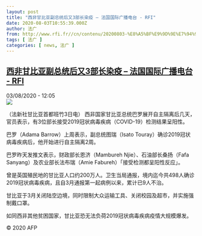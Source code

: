 ```yaml
---
layout: post
title: "西非甘比亚副总统后又3部长染疫 – 法国国际广播电台 - RFI"
date: 2020-08-03T10:55:39.000Z
author: 法广
from: http://www.rfi.fr//cn/contenu/20200803-%E8%A5%BF%E9%9D%9E%E7%94%98%E6%AF%94%E4%BA%9A%E5%89%AF%E6%80%BB%E7%BB%9F%E5%90%8E%E5%8F%883%E9%83%A8%E9%95%BF%E6%9F%93%E7%96%AB
tags: [ 法广 ]
categories: [ news, 法广 ]
---
```

<!--1596452139000-->
[西非甘比亚副总统后又3部长染疫 – 法国国际广播电台 - RFI](http://www.rfi.fr//cn/contenu/20200803-%E8%A5%BF%E9%9D%9E%E7%94%98%E6%AF%94%E4%BA%9A%E5%89%AF%E6%80%BB%E7%BB%9F%E5%90%8E%E5%8F%883%E9%83%A8%E9%95%BF%E6%9F%93%E7%96%AB)
------

<div>
<div>03/08/2020 - 12:05</div><img src="https://s.rfi.fr/media/display/d7e42dde-d575-11ea-8402-005056bf87d6/w:310/p:16x9/int0009b.200803180502.jpg"><div class="t-content__body u-clearfix"><div class="m-interstitial"></div><p>（法新社甘比亚首都班竹3日电）    西非国家甘比亚总统巴罗展开自主隔离后几天，官员表示，有3位部长接受2019冠状病毒疾病（COVID-19）检测结果呈阳性。</p><p>    巴罗（Adama Barrow）上周表示，副总统图瑞（Isato Touray）确诊2019冠状病毒疾病后，他开始进行自主隔离2周。</p><p>    巴罗昨天发推文表示，财政部长恩济（Mambureh Njie）、石油部长桑扬（Fafa Sanyang）及农业部长法布瑞（Amie Fabureh）「接受检测都呈阳性反应」。</p><p>    曾是英国殖民地的甘比亚人口约200万人。卫生当局通报，境内迄今共498人确诊2019冠状病毒疾病，且自3月通报第一起病例以来，累计已9人不治。</p><p>    甘比亚于3月关闭陆空边境，同时限制大众运输工具、关闭校园及超市，并实施强制戴口罩。</p><p>    如同西非其他贫困国家，甘比亚恐无法负荷2019冠状病毒疾病疫情大规模爆发。</p><p class="t-copyright">© 2020 AFP</p>        </div>
</div>
